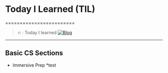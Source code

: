# Today I Learned (TIL)
========================
>🔥  :  Today I learned 
[![Blog](https://img.shields.io/badge/https://velog.io/@pen9508901)](https://velog.io/@pen9508901)

<hr/>

## Basic CS Sections
* Immersive Prep
   *test
